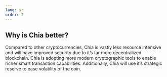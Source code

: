 ```yaml
---
lang: sr
order: 2
---
```


Why is Chia better?
-----------------------

Compared to other cryptocurrencies, Chia is vastly less resource intensive and will have improved security due to it’s far more decentralized blockchain. Chia is adopting more modern cryptographic tools to enable richer smart transaction capabilities. Additionally, Chia will use it’s strategic reserve to ease volatility of the coin.
